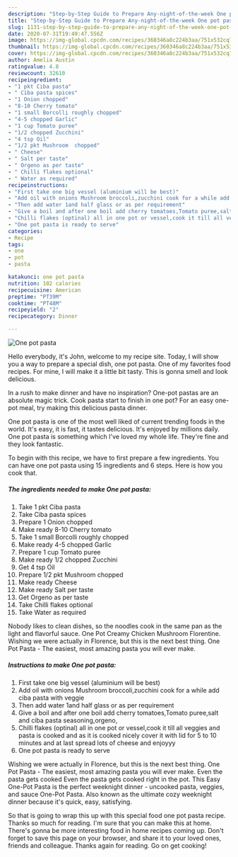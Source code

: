 ```yaml
---
description: "Step-by-Step Guide to Prepare Any-night-of-the-week One pot pasta"
title: "Step-by-Step Guide to Prepare Any-night-of-the-week One pot pasta"
slug: 1131-step-by-step-guide-to-prepare-any-night-of-the-week-one-pot-pasta
date: 2020-07-31T19:49:47.556Z
image: https://img-global.cpcdn.com/recipes/360346a8c224b3aa/751x532cq70/one-pot-pasta-recipe-main-photo.jpg
thumbnail: https://img-global.cpcdn.com/recipes/360346a8c224b3aa/751x532cq70/one-pot-pasta-recipe-main-photo.jpg
cover: https://img-global.cpcdn.com/recipes/360346a8c224b3aa/751x532cq70/one-pot-pasta-recipe-main-photo.jpg
author: Amelia Austin
ratingvalue: 4.8
reviewcount: 32610
recipeingredient:
- "1 pkt Ciba pasta"
- " Ciba pasta spices"
- "1 Onion chopped"
- "8-10 Cherry tomato"
- "1 small Borcolli roughly chopped"
- "4-5 chopped Garlic"
- "1 cup Tomato puree"
- "1/2 chopped Zucchini"
- "4 tsp Oil"
- "1/2 pkt Mushroom  chopped"
- " Cheese"
- " Salt per taste"
- " Orgeno as per taste"
- " Chilli flakes optional"
- " Water as required"
recipeinstructions:
- "First take one big vessel (aluminium will be best)"
- "Add oil with onions Mushroom broccoli,zucchini cook for a while add ciba pasta with veggie"
- "Then add water 1and half glass or as per requirement"
- "Give a boil and after one boil add cherry tomatoes,Tomato puree,salt and ciba pasta seasoning,orgeno,"
- "Chilli flakes (optinal) all in one pot or vessel,cook it till all veggies and pasta is cooked and as it is cooked nicely cover it with lid for 5 to 10 minutes and at last spread lots of cheese and enjoyyy"
- "One pot pasta is ready to serve"
categories:
- Recipe
tags:
- one
- pot
- pasta

katakunci: one pot pasta 
nutrition: 102 calories
recipecuisine: American
preptime: "PT39M"
cooktime: "PT48M"
recipeyield: "2"
recipecategory: Dinner

---
```



![One pot pasta](https://img-global.cpcdn.com/recipes/360346a8c224b3aa/751x532cq70/one-pot-pasta-recipe-main-photo.jpg)

Hello everybody, it's John, welcome to my recipe site. Today, I will show you a way to prepare a special dish, one pot pasta. One of my favorites food recipes. For mine, I will make it a little bit tasty. This is gonna smell and look delicious.

In a rush to make dinner and have no inspiration? One-pot pastas are an absolute magic trick. Cook pasta start to finish in one pot? For an easy one-pot meal, try making this delicious pasta dinner.

One pot pasta is one of the most well liked of current trending foods in the world. It's easy, it is fast, it tastes delicious. It's enjoyed by millions daily. One pot pasta is something which I've loved my whole life. They're fine and they look fantastic.


To begin with this recipe, we have to first prepare a few ingredients. You can have one pot pasta using 15 ingredients and 6 steps. Here is how you cook that.

<!--inarticleads1-->

##### The ingredients needed to make One pot pasta:

1. Take 1 pkt Ciba pasta
1. Take  Ciba pasta spices
1. Prepare 1 Onion chopped
1. Make ready 8-10 Cherry tomato
1. Take 1 small Borcolli roughly chopped
1. Make ready 4-5 chopped Garlic
1. Prepare 1 cup Tomato puree
1. Make ready 1/2 chopped Zucchini
1. Get 4 tsp Oil
1. Prepare 1/2 pkt Mushroom  chopped
1. Make ready  Cheese
1. Make ready  Salt per taste
1. Get  Orgeno as per taste
1. Take  Chilli flakes optional
1. Take  Water as required


Nobody likes to clean dishes, so the noodles cook in the same pan as the light and flavorful sauce. One Pot Creamy Chicken Mushroom Florentine. Wishing we were actually in Florence, but this is the next best thing. One Pot Pasta - The easiest, most amazing pasta you will ever make. 

<!--inarticleads2-->

##### Instructions to make One pot pasta:

1. First take one big vessel (aluminium will be best)
1. Add oil with onions Mushroom broccoli,zucchini cook for a while add ciba pasta with veggie
1. Then add water 1and half glass or as per requirement
1. Give a boil and after one boil add cherry tomatoes,Tomato puree,salt and ciba pasta seasoning,orgeno,
1. Chilli flakes (optinal) all in one pot or vessel,cook it till all veggies and pasta is cooked and as it is cooked nicely cover it with lid for 5 to 10 minutes and at last spread lots of cheese and enjoyyy
1. One pot pasta is ready to serve


Wishing we were actually in Florence, but this is the next best thing. One Pot Pasta - The easiest, most amazing pasta you will ever make. Even the pasta gets cooked Even the pasta gets cooked right in the pot. This Easy One-Pot Pasta is the perfect weeknight dinner - uncooked pasta, veggies, and sauce One-Pot Pasta. Also known as the ultimate cozy weeknight dinner because it&#39;s quick, easy, satisfying. 

So that is going to wrap this up with this special food one pot pasta recipe. Thanks so much for reading. I'm sure that you can make this at home. There's gonna be more interesting food in home recipes coming up. Don't forget to save this page on your browser, and share it to your loved ones, friends and colleague. Thanks again for reading. Go on get cooking!
